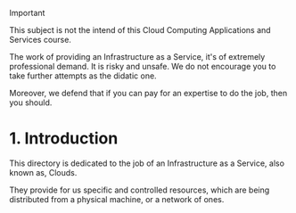> [!IMPORTANT]
> This subject is not the intend of this Cloud Computing Applications and Services course.
>
> The work of providing an Infrastructure as a Service, it's of extremely professional demand. It is risky and unsafe. We do not encourage you to take further attempts as the didatic one.
>
> Moreover, we defend that if you can pay for an expertise to do the job, then you should.

# 1. Introduction
This directory is dedicated to the job of an Infrastructure as a Service, also known as, Clouds.

They provide for us specific and controlled resources, which are being distributed from a physical machine, or a network of ones.

